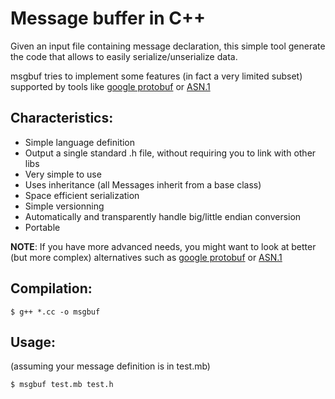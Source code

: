 # Message buffer in C++

Given an input file containing message declaration, this simple tool generate the code that allows to easily serialize/unserialize data.

msgbuf tries to implement some features (in fact a very limited subset) supported by tools like [google protobuf] or [ASN.1]

## Characteristics:
* Simple language definition
* Output a single standard .h file, without requiring you to link with other libs
* Very simple to use
* Uses inheritance (all Messages inherit from a base class)
* Space efficient serialization
* Simple versionning
* Automatically and transparently handle big/little endian conversion
* Portable

**NOTE**: If you have more advanced needs, you might want to look at better (but more complex) alternatives such as [google protobuf] or [ASN.1]

## Compilation:
    $ g++ *.cc -o msgbuf

## Usage:
(assuming your message definition is in test.mb)

    $ msgbuf test.mb test.h

  [google protobuf]: http://code.google.com/p/protobuf/
  [ASN.1]: http://en.wikipedia.org/wiki/Abstract_Syntax_Notation_One

